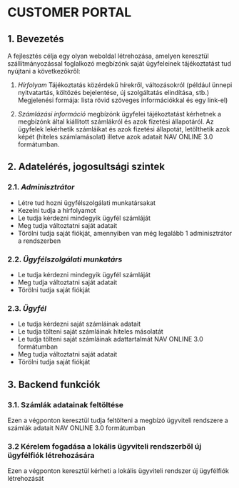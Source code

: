 # CUSTOMER PORTAL
## 1. Bevezetés

A fejlesztés célja egy olyan weboldal létrehozása, amelyen keresztül szállítmányozással foglalkozó megbízónk saját ügyfeleinek tájékoztatást tud nyújtani a következőkről:

1. _Hírfolyam_
Tájékoztatás közérdekű hírekről, változásokról (például ünnepi nyitvatartás, költözés bejelentése, új szolgáltatás elindítása, stb.)
Megjelenési formája: lista rövid szöveges információkkal és egy link-el)

2. _Számlázási információ_
megbízónk ügyfelei tájékoztatást kérhetnek a megbízónk által kiállított számlákról és azok fizetési állapotáról. Az ügyfelek lekérhetik számláikat és azok fizetési állapotát, letölthetik azok képét (hiteles számlamásolat) illetve azok adatait NAV ONLINE 3.0 formátumban.

## 2. Adatelérés, jogosultsági szintek
### 2.1. _Adminisztrátor_
- Létre tud hozni ügyfélszolgálati munkatársakat
- Kezelni tudja a hírfolyamot
- Le tudja kérdezni mindegyik ügyfél számláját
- Meg tudja változtatni saját adatait
- Törölni tudja saját fiókját, amennyiben van még legalább 1 adminisztrátor a rendszerben

### 2.2. _Ügyfélszolgálati munkatárs_
- Le tudja kérdezni mindegyik ügyfél számláját
- Meg tudja változtatni saját adatait
- Törölni tudja saját fiókját

### 2.3. _Ügyfél_
- Le tudja kérdezni saját számláinak adatait
- Le tudja tölteni saját számláinak hiteles másolatát
- Le tudja tölteni saját számláinak adattartalmát NAV ONLINE 3.0 formátumban
- Meg tudja változtatni saját adatait
- Törölni tudja saját fiókját


## 3. Backend funkciók
### 3.1. Számlák adatainak feltöltése
Ezen a végponton keresztül tudja feltölteni a megbízó ügyviteli rendszere a számlák adatait NAV ONLINE 3.0 formátumban
### 3.2 Kérelem fogadása a lokális ügyviteli rendszerből új ügyfélfiók létrehozására
Ezen a végponton keresztül kérheti a lokális ügyviteli rendszer új ügyfélfiók létrehozását
